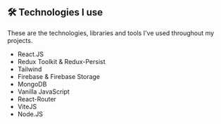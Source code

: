
## 🛠 Technologies I use
These are the technologies, libraries and tools I've used throughout my projects.
- React.JS
- Redux Toolkit & Redux-Persist
- Tailwind
- Firebase & Firebase Storage
- MongoDB
- Vanilla JavaScript
- React-Router
- ViteJS
- Node.JS
